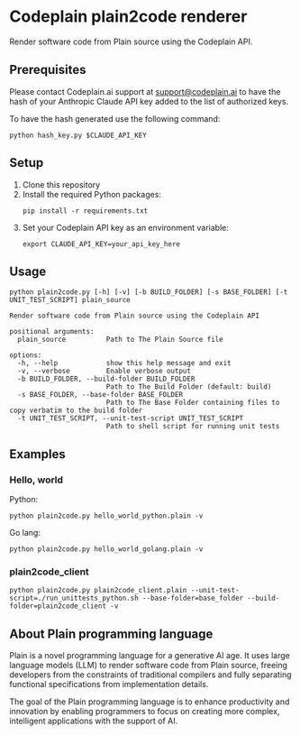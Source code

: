 # Codeplain plain2code renderer

Render software code from Plain source using the Codeplain API.

## Prerequisites

Please contact Codeplain.ai support at support@codeplain.ai to have the hash of your Anthropic Claude API key added to the list of authorized keys.

To have the hash generated use the following command:

`python hash_key.py $CLAUDE_API_KEY`

## Setup

1. Clone this repository
2. Install the required Python packages:
   ```
   pip install -r requirements.txt
   ```
3. Set your Codeplain API key as an environment variable:
   ```
   export CLAUDE_API_KEY=your_api_key_here
   ```

## Usage
```
python plain2code.py [-h] [-v] [-b BUILD_FOLDER] [-s BASE_FOLDER] [-t UNIT_TEST_SCRIPT] plain_source

Render software code from Plain source using the Codeplain API

positional arguments:
  plain_source          Path to The Plain Source file

options:
  -h, --help            show this help message and exit
  -v, --verbose         Enable verbose output
  -b BUILD_FOLDER, --build-folder BUILD_FOLDER
                        Path to The Build Folder (default: build)
  -s BASE_FOLDER, --base-folder BASE_FOLDER
                        Path to The Base Folder containing files to copy verbatim to the build folder
  -t UNIT_TEST_SCRIPT, --unit-test-script UNIT_TEST_SCRIPT
                        Path to shell script for running unit tests
```

## Examples

### Hello, world

Python:

`python plain2code.py hello_world_python.plain -v`

Go lang:

`python plain2code.py hello_world_golang.plain -v`

### plain2code_client

`python plain2code.py plain2code_client.plain --unit-test-script=./run_unittests_python.sh --base-folder=base_folder --build-folder=plain2code_client -v`

## About Plain programming language

Plain is a novel programming language for a generative AI age. It uses large language models (LLM) to render software code from Plain source, freeing developers from the constraints of traditional compilers and fully separating functional specifications from implementation details.

The goal of the Plain programming language is to enhance productivity and innovation by enabling programmers to focus on creating more complex, intelligent applications with the support of AI.